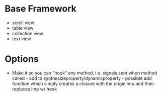# Base Framework
- scroll view
- table view
- collection view
- text view

# Options
- Make it so you can "hook" any method, i.e. signals sent when method called - add to synthesizeproperty/dynamicproperty - possible add function which simply creates a closure with the origin imp and then replaces imp w/ hook

